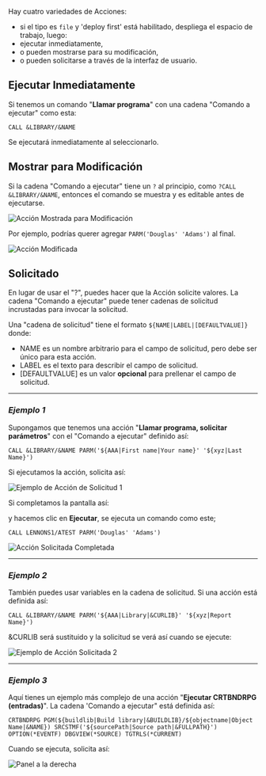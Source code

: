 Hay cuatro variedades de Acciones:

- si el tipo es `file` y 'deploy first' está habilitado, despliega el espacio de trabajo, luego:
- ejecutar inmediatamente,
- o pueden mostrarse para su modificación,
- o pueden solicitarse a través de la interfaz de usuario.

## Ejecutar Inmediatamente

Si tenemos un comando "**Llamar programa**" con una cadena "Comando a ejecutar" como esta:

`CALL &LIBRARY/&NAME`  

Se ejecutará inmediatamente al seleccionarlo.

## Mostrar para Modificación

<!-- panels:start -->

<!-- div:left-panel -->


Si la cadena "Comando a ejecutar" tiene un `?` al principio, como `?CALL &LIBRARY/&NAME`, entonces el comando se muestra y es editable antes de ejecutarse.

<!-- div:right-panel -->

![Acción Mostrada para Modificación](../../../../assets/actions_exec_01.png)

<!-- panels:end -->

<!-- panels:start -->

<!-- div:left-panel -->

Por ejemplo, podrías querer agregar `PARM('Douglas' 'Adams')` al final.

<!-- div:right-panel -->

![Acción Modificada](../../../../assets/actions_exec_02.png)

<!-- panels:end -->

## Solicitado

En lugar de usar el "?", puedes hacer que la Acción solicite valores.
La cadena "Comando a ejecutar" puede tener cadenas de solicitud incrustadas para invocar la solicitud.

Una "cadena de solicitud" tiene el formato ``${NAME|LABEL|[DEFAULTVALUE]}`` donde:

- NAME es un nombre arbitrario para el campo de solicitud, pero debe ser único para esta acción.
- LABEL es el texto para describir el campo de solicitud.
- [DEFAULTVALUE] es un valor **opcional** para prellenar el campo de solicitud.

---

### *Ejemplo 1*

<!-- panels:start -->

<!-- div:left-panel -->

Supongamos que tenemos una acción "**Llamar programa, solicitar parámetros**" con el "Comando a ejecutar" definido así:



```
CALL &LIBRARY/&NAME PARM('${AAA|First name|Your name}' '${xyz|Last Name}')
```

Si ejecutamos la acción, solicita así:

<!-- div:right-panel -->

![Ejemplo de Acción de Solicitud 1](../../../../assets/actions_exec_03.png)

<!-- panels:end -->

<!-- panels:start -->

<!-- div:left-panel -->


Si completamos la pantalla así:

y hacemos clic en **Ejecutar**, se ejecuta un comando como este;


```
CALL LENNONS1/ATEST PARM('Douglas' 'Adams')
```

<!-- div:right-panel -->

![Acción Solicitada Completada](../../../../assets/actions_exec_04.png)

<!-- panels:end -->

---

### *Ejemplo 2*

<!-- panels:start -->

<!-- div:left-panel -->

También puedes usar variables en la cadena de solicitud. Si una acción está definida así:



```
CALL &LIBRARY/&NAME PARM('${AAA|Library|&CURLIB}' '${xyz|Report Name}')
```

&CURLIB será sustituido y la solicitud se verá así cuando se ejecute:

<!-- div:right-panel -->

![Ejemplo de Acción Solicitada 2](../../../../assets/actions_exec_05.png)

<!-- panels:end -->

---

### *Ejemplo 3*

<!-- panels:start -->

<!-- div:left-panel -->

Aquí tienes un ejemplo más complejo de una acción "**Ejecutar CRTBNDRPG (entradas)**".
La cadena 'Comando a ejecutar" está definida así:


```
CRTBNDRPG PGM(${buildlib|Build library|&BUILDLIB}/${objectname|Object Name|&NAME}) SRCSTMF('${sourcePath|Source path|&FULLPATH}') OPTION(*EVENTF) DBGVIEW(*SOURCE) TGTRLS(*CURRENT)
```


Cuando se ejecuta, solicita así:

<!-- div:right-panel -->

![Panel a la derecha](../../../../assets/compile_04.png)

<!-- panels:end -->
